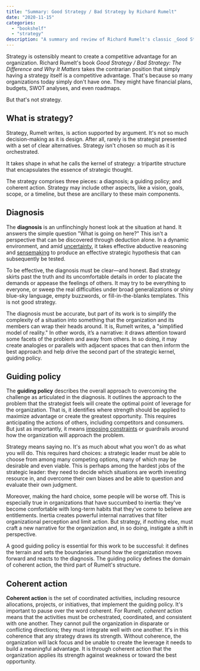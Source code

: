 ```yaml
---
title: "Summary: Good Strategy / Bad Strategy by Richard Rumelt"
date: "2020-11-15"
categories:
  - "bookshelf"
  - "strategy"
description: "A summary and review of Richard Rumelt's classic _Good Strategy / Bad Strategy_."
---
```

Strategy is ostensibly meant to create a competitive advantage for an organization. Richard Rumelt's book _Good Strategy / Bad Strategy: The Difference and Why It Matters_ takes the contrarian position that simply having a strategy itself is a competitive advantage. That's because so many organizations today simply don't have one. They might have financial plans, budgets, SWOT analyses, and even roadmaps.

But that's not strategy.

## What is strategy?

Strategy, Rumelt writes, is action supported by argument. It's not so much decision-making as it is design. After all, rarely is the strategist presented with a set of clear alternatives. Strategy isn't chosen so much as it is orchestrated.

It takes shape in what he calls the kernel of strategy: a tripartite structure that encapsulates the essence of strategic thought.

The strategy comprises three pieces: a diagnosis; a guiding policy; and coherent action. Strategy may include other aspects, like a vision, goals, scope, or a timeline, but these are ancillary to these main components.

## Diagnosis

The **diagnosis** is an unflinchingly honest look at the situation at hand. It answers the simple question "What is going on here?" This isn't a perspective that can be discovered through deduction alone. In a dynamic environment, and amid [uncertainty](https://mobydiction.ca/blog/summary-radical-uncertainty-kay-king), it takes effective abductive reasoning and [sensemaking](https://mobydiction.ca/blog/summary-sensemaking-by-christian-madsbjerg) to produce an effective strategic hypothesis that can subsequently be tested.

To be effective, the diagnosis must be clear—and honest. Bad strategy skirts past the truth and its uncomfortable details in order to placate the demands or appease the feelings of others. It may try to be everything to everyone, or sweep the real difficulties under broad generalizations or shiny blue-sky language, empty buzzwords, or fill-in-the-blanks templates. This is not good strategy.

The diagnosis must be accurate, but part of its work is to simplify the complexity of a situation into something that the organization and its members can wrap their heads around. It is, Rumelt writes, a "simplified model of reality." In other words, it’s a narrative: it draws attention toward some facets of the problem and away from others. In so doing, it may create analogies or parallels with adjacent spaces that can then inform the best approach and help drive the second part of the strategic kernel, guiding policy.

## Guiding policy

The **guiding policy** describes the overall approach to overcoming the challenge as articulated in the diagnosis. It outlines the approach to the problem that the strategist feels will create the optimal point of leverage for the organization. That is, it identifies where strength should be applied to maximize advantage or create the greatest opportunity. This requires anticipating the actions of others, including competitors and consumers. But just as importantly, it means [imposing constraints](https://mobydiction.ca/blog/strategy-creates-constraints) or guardrails around how the organization will approach the problem.

Strategy means saying no. It's as much about what you won't do as what you will do. This requires hard choices: a strategic leader must be able to choose from among many competing options, many of which may be desirable and even viable. This is perhaps among the hardest jobs of the strategic leader: they need to decide which situations are worth investing resource in, and overcome their own biases and be able to question and evaluate their own judgment.

Moreover, making the hard choice, some people will be worse off. This is especially true in organizations that have succumbed to inertia: they've become comfortable with long-term habits that they've come to believe are entitlements. Inertia creates powerful internal narratives that filter organizational perception and limit action. But strategy, if nothing else, must craft a new narrative for the organization and, in so doing, instigate a shift in perspective.

A good guiding policy is essential for this work to be successful: it defines the terrain and sets the boundaries around how the organization moves forward and reacts to the diagnosis. The guiding policy defines the domain of coherent action, the third part of Rumelt's structure.

## Coherent action

**Coherent action** is the set of coordinated activities, including resource allocations, projects, or initiatives, that implement the guiding policy. It's important to pause over the word coherent. For Rumelt, _coherent_ action means that the activities must be orchestrated, coordinated, and consistent with one another. They cannot pull the organization in disparate or conflicting directions; they must integrate well with one another. It's in this coherence that any strategy draws its strength. Without coherence, the organization will lack focus and be unable to create the leverage it needs to build a meaningful advantage. It is through coherent action that the organization applies its strength against weakness or toward the best opportunity.
